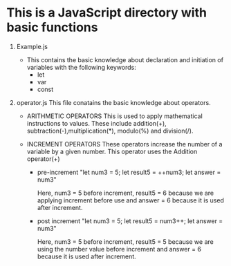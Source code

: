 # This is a JavaScript directory with basic functions

1. Example.js
   - This contains the basic knowledge about declaration and initiation of variables with the following keywords:
      - let
      - var
      - const

2. operator.js
   This file conatains the basic knowledge about operators.

   - ARITHMETIC OPERATORS
   This is used to apply mathematical instructions to values.
   These include addition(+), subtraction(-),multiplication(*), modulo(%) and division(/).

   - INCREMENT OPERATORS
   These operators increase the number of a variable by a given number. This operator uses the Addition operator(+)
     - pre-increment
       "let num3 = 5;
        let result5 = ++num3;
        let answer = num3"

        Here, num3 = 5 before increment, result5 = 6 because we are applying increment before use and answer = 6 because it is used after increment.

     - post increment
       "let num3 = 5;
        let result5 = num3++;
        let answer = num3"

        Here, num3 = 5 before increment, result5 = 5 because we are using the number value before increment and answer = 6 because it is used after increment.
